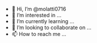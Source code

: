 - 👋 Hi, I’m @molatti0716
- 👀 I’m interested in ...
- 🌱 I’m currently learning ...
- 💞️ I’m looking to collaborate on ...
- 📫 How to reach me ...

<!---
molatti0716/molatti0716 is a ✨ special ✨ repository because its `README.md` (this file) appears on your GitHub profile.
You can click the Preview link to take a look at your changes.
--->
